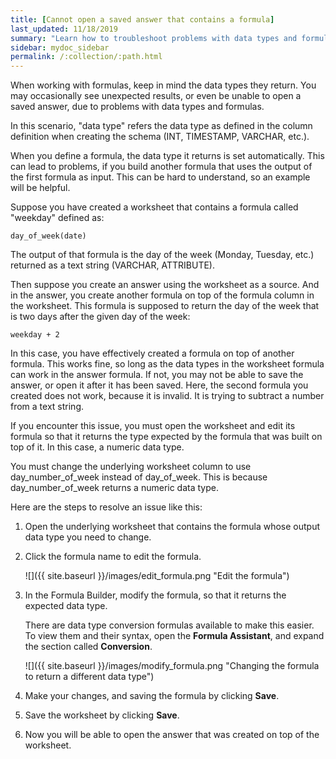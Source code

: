 ```yaml
---
title: [Cannot open a saved answer that contains a formula]
last_updated: 11/18/2019
summary: "Learn how to troubleshoot problems with data types and formulas."
sidebar: mydoc_sidebar
permalink: /:collection/:path.html
---
```

When working with formulas, keep in mind the data types they return. You may
occasionally see unexpected results, or even be unable to open a saved answer,
due to problems with data types and formulas.

In this scenario, "data type" refers the data type as defined in the column
definition when creating the schema (INT, TIMESTAMP, VARCHAR, etc.).

When you define a formula, the data type it returns is set automatically.
This can lead to problems, if you build another formula that uses the output of
the first formula as input. This can be hard to understand, so an example will
be helpful.

Suppose you have created a worksheet that contains a formula called "weekday" defined as:

```
day_of_week(date)
```

The output of that formula is the day of the week (Monday, Tuesday, etc.)
returned as a text string (VARCHAR, ATTRIBUTE).

Then suppose you create an answer using the worksheet as a source. And in the
answer, you create another formula on top of the formula column in the
worksheet. This formula is supposed to return the day of the week that is two
days after the given day of the week:

```
weekday + 2
```

In this case, you have effectively created a formula on top of another formula.
This works fine, so long as the data types in the worksheet formula can work in
the answer formula. If not, you may not be able to save the answer, or open it
after it has been saved. Here, the second formula you created does not work,
because it is invalid. It is trying to subtract a number from a text string.

If you encounter this issue, you must open the worksheet and edit its formula so that it returns the type expected by the formula that was built on top of it. In this case, a numeric data type.

You must change the underlying worksheet column to use day_number_of_week instead of day_of_week. This is because day_number_of_week returns a numeric data type.

Here are the steps to resolve an issue like this:

1. Open the underlying worksheet that contains the formula whose output data type you need to change.
2. Click the formula name to edit the formula.

     ![]({{ site.baseurl }}/images/edit_formula.png "Edit the formula")

3. In the Formula Builder, modify the formula, so that it returns the expected data type.

   There are data type conversion formulas available to make this easier. To view them and their syntax, open the **Formula Assistant**, and expand the section called **Conversion**.

     ![]({{ site.baseurl }}/images/modify_formula.png "Changing the formula to return a different data type")

4. Make your changes, and saving the formula by clicking **Save**.
5. Save the worksheet by clicking **Save**.
6. Now you will be able to open the answer that was created on top of the worksheet.
